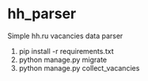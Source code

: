 # hh_parser

Simple hh.ru vacancies data parser 


1. pip install -r requirements.txt
2. python manage.py migrate
3. python manage.py collect_vacancies

